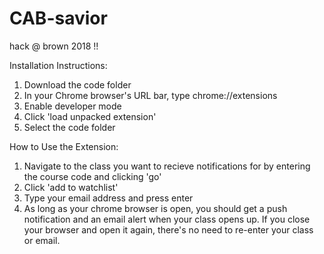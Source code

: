 # CAB-savior
hack @ brown 2018 !!

Installation Instructions: 
1. Download the code folder
2. In your Chrome browser's URL bar, type chrome://extensions
3. Enable developer mode
4. Click 'load unpacked extension'
5. Select the code folder

How to Use the Extension:
1. Navigate to the class you want to recieve notifications for by entering the course code and clicking 'go'
2. Click 'add to watchlist'
3. Type your email address and press enter
4. As long as your chrome browser is open, you should get a push notification and an email alert when your class opens up. If you close your browser and open it again, there's no need to re-enter your class or email.
